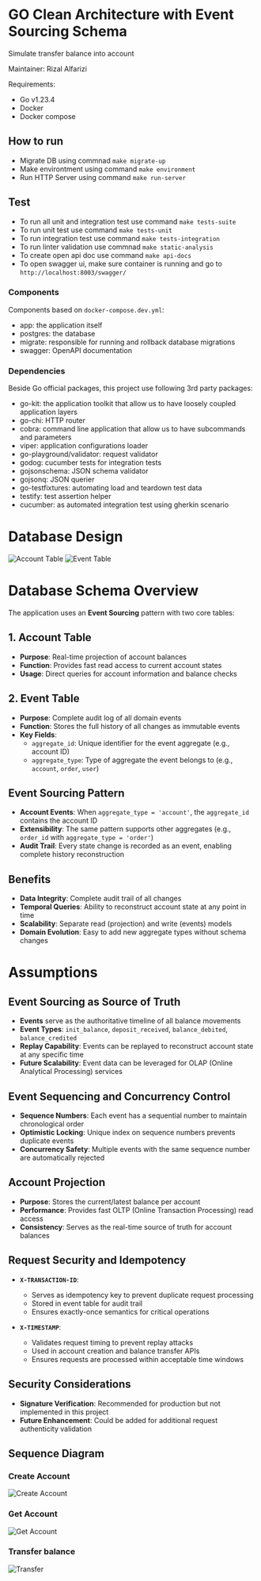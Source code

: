 # GO Clean Architecture with Event Sourcing Schema
Simulate transfer balance into account 


Maintainer: Rizal Alfarizi

Requirements:
- Go v1.23.4
- Docker
- Docker compose



## How to run
- Migrate DB using commnad `make migrate-up`
- Make environtment using command `make environment`
- Run HTTP Server using command `make run-server`


## Test
- To run all unit and integration test use command `make tests-suite`
- To run unit test use command `make tests-unit`
- To run integration test use command `make tests-integration`
- To run linter validation use commnad `make static-analysis`
- To create open api doc use command `make api-docs`
- To open swagger ui, make sure container is running and go to `http://localhost:8003/swagger/`


### Components

Components based on `docker-compose.dev.yml`:

- app: the application itself
- postgres: the database
- migrate: responsible for running and rollback database migrations
- swagger: OpenAPI documentation


### Dependencies

Beside Go official packages, this project use following 3rd party packages:

- go-kit: the application toolkit that allow us to have loosely coupled application layers
- go-chi: HTTP router
- cobra: command line application that allow us to have subcommands and parameters
- viper: application configurations loader
- go-playground/validator: request validator
- godog: cucumber tests for integration tests
- gojsonschema: JSON schema validator
- gojsonq: JSON querier
- go-testfixtures: automating load and teardown test data
- testify: test assertion helper
- cucumber: as automated integration test using gherkin scenario


# Database Design
![Account Table](docs/account.png) ![Event Table](docs/event.png)

# Database Schema Overview

The application uses an **Event Sourcing** pattern with two core tables:

## 1. Account Table
- **Purpose**: Real-time projection of account balances
- **Function**: Provides fast read access to current account states
- **Usage**: Direct queries for account information and balance checks

## 2. Event Table 
- **Purpose**: Complete audit log of all domain events
- **Function**: Stores the full history of all changes as immutable events
- **Key Fields**:
  - `aggregate_id`: Unique identifier for the event aggregate (e.g., account ID)
  - `aggregate_type`: Type of aggregate the event belongs to (e.g., `account`, `order`, `user`)

## Event Sourcing Pattern
- **Account Events**: When `aggregate_type = 'account'`, the `aggregate_id` contains the account ID
- **Extensibility**: The same pattern supports other aggregates (e.g., `order_id` with `aggregate_type = 'order'`)
- **Audit Trail**: Every state change is recorded as an event, enabling complete history reconstruction

## Benefits
- **Data Integrity**: Complete audit trail of all changes
- **Temporal Queries**: Ability to reconstruct account state at any point in time
- **Scalability**: Separate read (projection) and write (events) models
- **Domain Evolution**: Easy to add new aggregate types without schema changes

# Assumptions 

## Event Sourcing as Source of Truth
- **Events** serve as the authoritative timeline of all balance movements
- **Event Types**: `init_balance`, `deposit_received`, `balance_debited`, `balance_credited`
- **Replay Capability**: Events can be replayed to reconstruct account state at any specific time
- **Future Scalability**: Event data can be leveraged for OLAP (Online Analytical Processing) services

## Event Sequencing and Concurrency Control
- **Sequence Numbers**: Each event has a sequential number to maintain chronological order
- **Optimistic Locking**: Unique index on sequence numbers prevents duplicate events
- **Concurrency Safety**: Multiple events with the same sequence number are automatically rejected

## Account Projection
- **Purpose**: Stores the current/latest balance per account
- **Performance**: Provides fast OLTP (Online Transaction Processing) read access
- **Consistency**: Serves as the real-time source of truth for account balances

## Request Security and Idempotency
- **`X-TRANSACTION-ID`**: 
  - Serves as idempotency key to prevent duplicate request processing
  - Stored in event table for audit trail
  - Ensures exactly-once semantics for critical operations

- **`X-TIMESTAMP`**: 
  - Validates request timing to prevent replay attacks
  - Used in account creation and balance transfer APIs
  - Ensures requests are processed within acceptable time windows

## Security Considerations
- **Signature Verification**: Recommended for production but not implemented in this project
- **Future Enhancement**: Could be added for additional request authenticity validation


## Sequence Diagram
### Create Account
![Create Account](docs/create-account.svg) 

### Get Account
![Get Account](docs/get-account.svg) 


### Transfer balance
![Transfer](docs/create-transfer.svg) 
